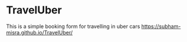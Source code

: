 # TravelUber
This is a simple booking form for travelling in uber cars
https://subham-misra.github.io/TravelUber/

